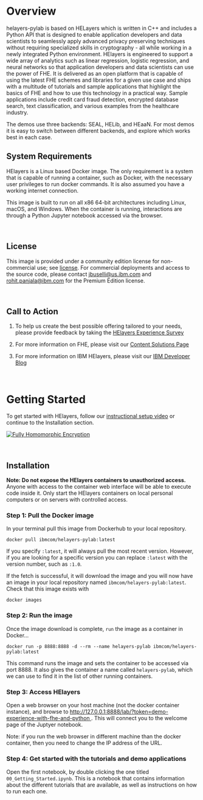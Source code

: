 # Overview

helayers-pylab is based on HELayers which is written in C++ and includes a Python API that is designed to enable application developers and data scientists to seamlessly apply advanced privacy preserving techniques without requiring specialized skills in cryptography - all while working in a newly integrated Python environment. HElayers is engineered to support a wide array of analytics such as linear regression, logistic regression, and neural networks so that application developers and data scientists can use the power of FHE. It is delivered as an open platform that is capable of using the latest FHE schemes and libraries for a given use case and ships with a multitude of tutorials and sample applications that highlight the basics of FHE and how to use this technology in a practical way. Sample applications include credit card fraud detection, encrypted database search, text classification, and various examples from the healthcare industry.

The demos use three backends: SEAL, HELib, and HEaaN. For most demos it is easy to switch between different backends, and explore which works best in each case.

## System Requirements

HElayers is a Linux based Docker image. The only requirement is a system that is capable of running a container, such as Docker, with the necessary user privileges to run docker commands. It is also assumed you have a working internet connection.

This image is built to run on all x86 64-bit architectures including Linux, macOS, and Windows.  When the container is running, interactions are through a Python Jupyter notebook accessed via the browser.

<br />

## License

This image is provided under a community edition license for non-commercial use; see [license](https://ibm.box.com/s/zfl6rt2p09811nyy8yow8t3mpsmkmsw6).
For commercial deployments and access to the source code, please contact jbuselli@us.ibm.com and rohit.panjala@ibm.com for the Premium Edition license.

<br />

## Call to Action
1. To help us create the best possible offering tailored to your needs, please provide feedback by taking the [HElayers Experience Survey](https://www.surveygizmo.com/s3/6494169/IBM-HElayers-SDK-Survey)

2. For more information on FHE, please visit our <a href="https://www.ibm.com/support/z-content-solutions/fully-homomorphic-encryption//" target=”_blank”>Content Solutions Page</a>

3. For more information on IBM HElayers, please visit our <a href="https://developer.ibm.com/blogs/secure-ai-workloads-using-fully-homomorphic-encrypted-data/" target=”_blank”>IBM Developer Blog</a>

<br />

# Getting Started

To get started with HElayers, follow our [instructional setup video](https://www.youtube.com/watch?v=_bEMWffloas&ab_channel=IBMResearch) or continue to the Installation section.

[![Fully Homomorphic Encryption](http://img.youtube.com/vi/_bEMWffloas/0.jpg)](https://www.youtube.com/watch?v=_bEMWffloas "Getting Started with HELayers")

<br />

## Installation

**Note: Do not expose the HElayers containers to unauthorized access.** Anyone with access to the container web interface will be able to execute code inside it. Only start the HElayers containers on local personal computers or on servers with controlled access.

### Step 1: Pull the Docker image

In your terminal pull this image from Dockerhub to your local repository.

    docker pull ibmcom/helayers-pylab:latest

If you specify `:latest`, it will always pull the most recent version.  However, if you are looking for a specific version you can replace `:latest` with the version number, such as `:1.0`.

If the fetch is successful, it will download the image and you will now have an image in your local repository named `ibmcom/helayers-pylab:latest`.  Check that this image exists with

    docker images


### Step 2: Run the image

Once the image download is complete, `run` the image as a container in Docker...

    docker run -p 8888:8888 -d --rm --name helayers-pylab ibmcom/helayers-pylab:latest

This command runs the image and sets the container to be accessed via port 8888.  It also gives the container a name called `helayers-pylab`, which we can use to find it in the list of other running containers.

### Step 3: Access HElayers

Open a web browser on your host machine (not the docker container instance), and browse to [http://127.0.0.1:8888/lab/?token=demo-experience-with-fhe-and-python ](http://127.0.0.1:8888/lab/?token=demo-experience-with-fhe-and-python ).  This will connect you to the welcome page of the Juptyer notebook.

Note: if you run the web browser in different machine than the docker container, then you need to change the IP address of the URL.

### Step 4: Get started with the tutorials and demo applications

Open the first notebook, by double clicking the one titled `00_Getting_Started.ipynb`.  This is a notebook that contains information about the different tutorials that are available, as well as instructions on how to run each one.
